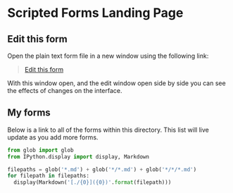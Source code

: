 <!-- markdownlint-disable MD033 -->

# Scripted Forms Landing Page

## Edit this form

Open the plain text form file in a new window using the following link:

> [Edit this form](../../edit/landing-page.md)

With this window open, and the edit window open side by side you can see the
effects of changes on the interface.

## My forms

Below is a link to all of the forms within this directory. This list will live
update as you add more forms.

<section-start>

```python
from glob import glob
from IPython.display import display, Markdown
```

</section-start>

<section-filechange onLoad paths="['.']">

```python
filepaths = glob('*.md') + glob('*/*.md') + glob('*/*/*.md')
for filepath in filepaths:
  display(Markdown('[./{0}]({0})'.format(filepath)))
```

</section-filechange>